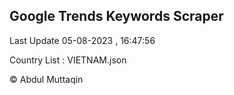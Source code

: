 

## Google Trends Keywords Scraper 
 
Last Update 05-08-2023 , 16:47:56

Country List :
VIETNAM.json



© Abdul Muttaqin 
